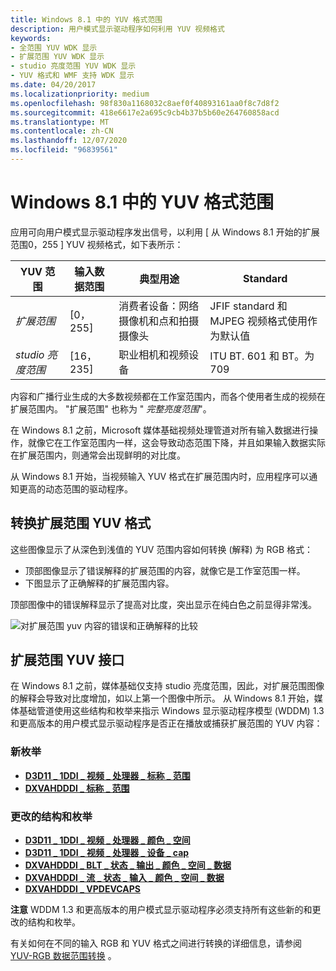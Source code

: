 ```yaml
---
title: Windows 8.1 中的 YUV 格式范围
description: 用户模式显示驱动程序如何利用 YUV 视频格式
keywords:
- 全范围 YUV WDK 显示
- 扩展范围 YUV WDK 显示
- studio 亮度范围 YUV WDK 显示
- YUV 格式和 WMF 支持 WDK 显示
ms.date: 04/20/2017
ms.localizationpriority: medium
ms.openlocfilehash: 98f830a1168032c8aef0f40893161aa0f8c7d8f2
ms.sourcegitcommit: 418e6617e2a695c9cb4b37b5b60e264760858acd
ms.translationtype: MT
ms.contentlocale: zh-CN
ms.lasthandoff: 12/07/2020
ms.locfileid: "96839561"
---
```

# <a name="yuv-format-ranges-in-windows-81"></a>Windows 8.1 中的 YUV 格式范围


应用可向用户模式显示驱动程序发出信号，以利用 \[ 从 Windows 8.1 开始的扩展范围0，255 \] YUV 视频格式，如下表所示：

| YUV 范围                | 输入数据范围 | 典型用途                                           | Standard                                                  |
|--------------------------|------------------|---------------------------------------------------------|-----------------------------------------------------------|
| *扩展范围*         | \[0，255\]       | 消费者设备：网络摄像机和点和拍摄摄像头 | JFIF standard 和 MJPEG 视频格式使用作为默认值 |
| *studio 亮度范围* | \[16，235\]      | 职业相机和视频设备                | ITU BT. 601 和 BT。为709                                     |

 

内容和广播行业生成的大多数视频都在工作室范围内，而各个使用者生成的视频在扩展范围内。 "扩展范围" 也称为 " *完整亮度范围*"。

在 Windows 8.1 之前，Microsoft 媒体基础视频处理管道对所有输入数据进行操作，就像它在工作室范围内一样，这会导致动态范围下降，并且如果输入数据实际在扩展范围内，则通常会出现鲜明的对比度。

从 Windows 8.1 开始，当视频输入 YUV 格式在扩展范围内时，应用程序可以通知更高的动态范围的驱动程序。

## <a name="span-idconverting_extended-range_yuv_formatspanspan-idconverting_extended-range_yuv_formatspanspan-idconverting_extended-range_yuv_formatspanconverting-extended-range-yuv-format"></a><span id="Converting_extended-range_YUV_format"></span><span id="converting_extended-range_yuv_format"></span><span id="CONVERTING_EXTENDED-RANGE_YUV_FORMAT"></span>转换扩展范围 YUV 格式


这些图像显示了从深色到浅值的 YUV 范围内容如何转换 (解释) 为 RGB 格式：

-   顶部图像显示了错误解释的扩展范围的内容，就像它是工作室范围一样。
-   下图显示了正确解释的扩展范围内容。

顶部图像中的错误解释显示了提高对比度，突出显示在纯白色之前显得非常浅。

![对扩展范围 yuv 内容的错误和正确解释的比较](images/extended-range-yuv.png)

## <a name="span-idextended-range_yuv_interfacespanspan-idextended-range_yuv_interfacespanspan-idextended-range_yuv_interfacespanextended-range-yuv-interface"></a><span id="Extended-range_YUV_interface"></span><span id="extended-range_yuv_interface"></span><span id="EXTENDED-RANGE_YUV_INTERFACE"></span>扩展范围 YUV 接口


在 Windows 8.1 之前，媒体基础仅支持 studio 亮度范围，因此，对扩展范围图像的解释会导致对比度增加，如以上第一个图像中所示。 从 Windows 8.1 开始，媒体基础管道使用这些结构和枚举来指示 Windows 显示驱动程序模型 (WDDM) 1.3 和更高版本的用户模式显示驱动程序是否正在播放或捕获扩展范围的 YUV 内容：

### <a name="span-idnew_enumerationsspanspan-idnew_enumerationsspanspan-idnew_enumerationsspannew-enumerations"></a><span id="New_enumerations"></span><span id="new_enumerations"></span><span id="NEW_ENUMERATIONS"></span>新枚举

-   [**D3D11 \_ 1DDI \_ 视频 \_ 处理器 \_ 标称 \_ 范围**](/windows-hardware/drivers/ddi/d3d10umddi/ne-d3d10umddi-d3d11_1ddi_video_processor_nominal_range)
-   [**DXVAHDDDI \_ 标称 \_ 范围**](/windows-hardware/drivers/ddi/d3dumddi/ne-d3dumddi-_dxvahdddi_nominal_range)

### <a name="span-idchanged_structures_and_enumerationsspanspan-idchanged_structures_and_enumerationsspanspan-idchanged_structures_and_enumerationsspanchanged-structures-and-enumerations"></a><span id="Changed_structures_and_enumerations"></span><span id="changed_structures_and_enumerations"></span><span id="CHANGED_STRUCTURES_AND_ENUMERATIONS"></span>更改的结构和枚举

-   [**D3D11 \_ 1DDI \_ 视频 \_ 处理器 \_ 颜色 \_ 空间**](/windows-hardware/drivers/ddi/d3d10umddi/ns-d3d10umddi-d3d11_1ddi_video_processor_color_space)
-   [**D3D11 \_ 1DDI \_ 视频 \_ 处理器 \_ 设备 \_ cap**](/windows-hardware/drivers/ddi/d3d10umddi/ne-d3d10umddi-d3d11_1ddi_video_processor_device_caps)
-   [**DXVAHDDDI \_ BLT \_ 状态 \_ 输出 \_ 颜色 \_ 空间 \_ 数据**](/windows-hardware/drivers/ddi/d3dumddi/ns-d3dumddi-_dxvahdddi_blt_state_output_color_space_data)
-   [**DXVAHDDDI \_ 流 \_ 状态 \_ 输入 \_ 颜色 \_ 空间 \_ 数据**](/windows-hardware/drivers/ddi/d3dumddi/ns-d3dumddi-_dxvahdddi_stream_state_input_color_space_data)
-   [**DXVAHDDDI \_ VPDEVCAPS**](/windows-hardware/drivers/ddi/d3dumddi/ns-d3dumddi-_dxvahdddi_vpdevcaps)

**注意**  WDDM 1.3 和更高版本的用户模式显示驱动程序必须支持所有这些新的和更改的结构和枚举。

 

有关如何在不同的输入 RGB 和 YUV 格式之间进行转换的详细信息，请参阅 [YUV-RGB 数据范围转换](yuv-rgb-data-range-conversions.md) 。

 

